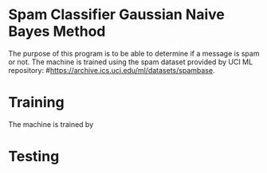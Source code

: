 # Spam Classifier Gaussian Naive Bayes Method

The purpose of this program is to be able to determine if a message is spam or not.
The machine is trained using the spam dataset provided by UCI ML repository: #https://archive.ics.uci.edu/ml/datasets/spambase.

# Training
The machine is trained by 

# Testing 
